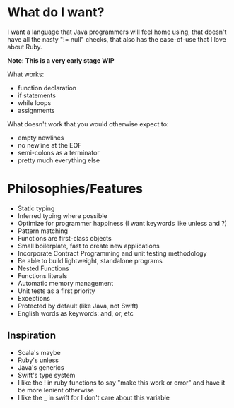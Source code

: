 What do I want?
===============

I want a language that Java programmers will feel home using, that doesn't have all the nasty "!= null" checks, that also has the ease-of-use that I love about Ruby.

**Note: This is a very early stage WIP**

What works:
 - function declaration
 - if statements
 - while loops
 - assignments
 
 What doesn't work that you would otherwise expect to:
 - empty newlines
 - no newline at the EOF
 - semi-colons as a terminator
 - pretty much everything else

Philosophies/Features
============

- Static typing
- Inferred typing where possible
- Optimize for programmer happiness (I want keywords like unless and ?)
- Pattern matching
- Functions are first-class objects
- Small boilerplate, fast to create new applications
- Incorporate Contract Programming and unit testing methodology
- Be able to build lightweight, standalone programs
- Nested Functions
- Functions literals
- Automatic memory management
- Unit tests as a first priority
- Exceptions
- Protected by default (like Java, not Swift)
- English words as keywords: and, or, etc

Inspiration
-----------

- Scala's maybe
- Ruby's unless
- Java's generics
- Swift's type system
- I like the ! in ruby functions to say "make this work or error" and have it be more lenient otherwise
- I like the _ in swift for I don't care about this variable
